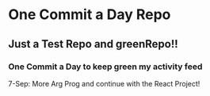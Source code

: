 # One Commit a Day Repo
## Just a Test Repo and greenRepo!!
### One Commit a Day to keep green my activity feed 

7-Sep: More Arg Prog and continue with the React Project!